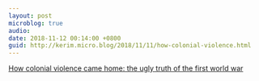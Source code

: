 ```yaml
---
layout: post
microblog: true
audio: 
date: 2018-11-12 00:14:00 +0800
guid: http://kerim.micro.blog/2018/11/11/how-colonial-violence.html
---
```

[How colonial violence came home: the ugly truth of the first world war](http://www.theguardian.com/news/2017/nov/10/how-colonial-violence-came-home-the-ugly-truth-of-the-first-world-war)
